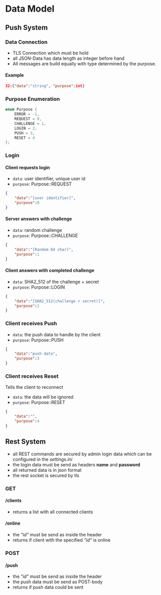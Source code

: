 # Data Model
## Push System
### Data Connection
- TLS Connection which must be hold
- all JSON-Data has data length as integer before hand
- All messages are build equally with type determined by the purpose.
#### Example
```json
32:{"data":"string", "purpose":int}
```
### Purpose Enumeration
```c++
enum Purpose {
    ERROR = -1,
    REQUEST = 0,
    CHALLENGE = 1,
    LOGIN = 2,
    PUSH = 3,
    RESET = 4
};
```
### Login
#### Client requests login
- `data`: user identifier, unique user id
- `purpose`: Purpose::REQUEST
```json
{
	"data":"[user identifier]",
	"purpose":0
}
```
#### Server answers with challenge
- `data`: random challenge
- `purpose`: Purpose::CHALLENGE
```json
{
	"data":"[Random 64 char]",
	"purpose":1
}
```
#### Client  answers with completed challenge
- `data`: SHA2_512 of the challenge + secret
- `purpose`: Purpose::LOGIN
```json
{
	"data":"[SHA2_512(challenge + secret)]",
	"purpose":2
}
```
### Client receives Push
- `data`: the push data to handle by the client
- `purpose`: Purpose::PUSH
```json
{
	"data":"push data",
	"purpose":3
}
```
### Client receives Reset
Tells the client to reconnect
- `data`: the data will be ignored
- `purpose`: Purpose::RESET
```json
{
	"data":"",
	"purpose":4
}
```
## Rest System
- all REST commands are secured by admin login data which can be configured in the *settings.ini*
- the login data must be send as headers **name** and **password**
- all returned data is in json format
- the rest socket is secured by tls
### GET
#### /clients
- returns a list with all connected clients
#### /online
- the *"id"* must be send as inside the header
- returns if client with the specified *"id"* is online
### POST
#### /push
- the *"id"* must be send as inside the header
- the push data must be send as POST-body
- returns if push data could be sent

